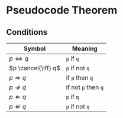 # Pseudocode Theorem

## Conditions

| Symbol | Meaning |
|--|--|
| $p \iff q$ | `p` if `q` |
| $p \cancel{\iff} q$ | `p` if not `q` |
| $p \Rightarrow q$ | if `p` then `q` |
| $p \nRightarrow q$ | if not `p` then `q` |
| $p \Leftarrow q$ | `p` if `q` |
| $p \nLeftarrow q$ | `p` if not `q` |
